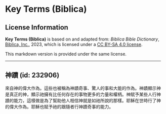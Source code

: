 # Key Terms (Biblica)

## License Information

**Key Terms (Biblica)** is based on and adapted from: _Biblica Bible Dictionary_, [Biblica, Inc.](https://www.biblica.com/), 2023, which is licensed under a [CC BY-SA 4.0 license](https://creativecommons.org/licenses/by-sa/4.0/legalcode.en).

This markdown version is provided under the same license.



--------------------------------

## 神蹟 (id: 232906)

來自神的偉大作為。這些也被稱為神蹟奇事、驚人的事和大能的作為。神蹟顯示神是真正的神，顯示祂擁有比任何存在的事物更多的力量和權柄。神賦予某些人行神蹟的能力，這樣做是為了幫助他人相信神就是如祂所說的那樣。耶穌在世時行了神的偉大作為。耶穌也賦予祂的跟隨者行神蹟奇事的能力。


